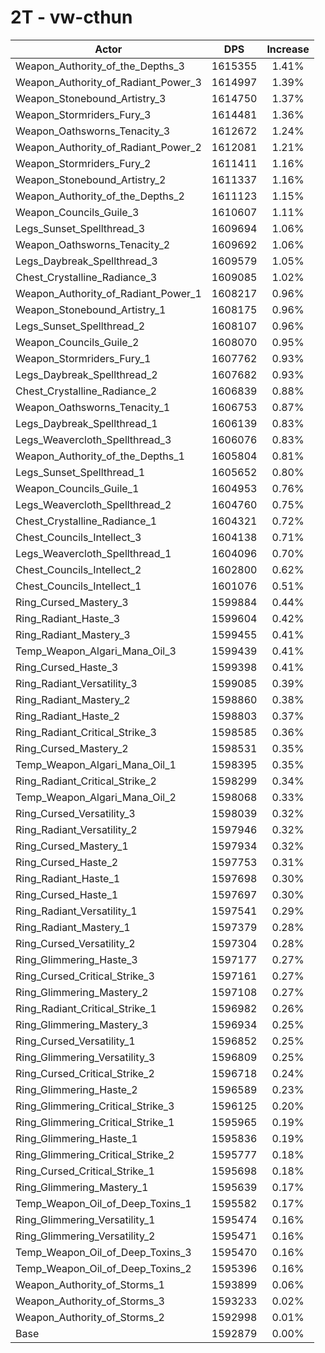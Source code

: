# 2T - vw-cthun
| Actor | DPS | Increase |
|---|:---:|:---:|
|Weapon_Authority_of_the_Depths_3|1615355|1.41%|
|Weapon_Authority_of_Radiant_Power_3|1614997|1.39%|
|Weapon_Stonebound_Artistry_3|1614750|1.37%|
|Weapon_Stormriders_Fury_3|1614481|1.36%|
|Weapon_Oathsworns_Tenacity_3|1612672|1.24%|
|Weapon_Authority_of_Radiant_Power_2|1612081|1.21%|
|Weapon_Stormriders_Fury_2|1611411|1.16%|
|Weapon_Stonebound_Artistry_2|1611337|1.16%|
|Weapon_Authority_of_the_Depths_2|1611123|1.15%|
|Weapon_Councils_Guile_3|1610607|1.11%|
|Legs_Sunset_Spellthread_3|1609694|1.06%|
|Weapon_Oathsworns_Tenacity_2|1609692|1.06%|
|Legs_Daybreak_Spellthread_3|1609579|1.05%|
|Chest_Crystalline_Radiance_3|1609085|1.02%|
|Weapon_Authority_of_Radiant_Power_1|1608217|0.96%|
|Weapon_Stonebound_Artistry_1|1608175|0.96%|
|Legs_Sunset_Spellthread_2|1608107|0.96%|
|Weapon_Councils_Guile_2|1608070|0.95%|
|Weapon_Stormriders_Fury_1|1607762|0.93%|
|Legs_Daybreak_Spellthread_2|1607682|0.93%|
|Chest_Crystalline_Radiance_2|1606839|0.88%|
|Weapon_Oathsworns_Tenacity_1|1606753|0.87%|
|Legs_Daybreak_Spellthread_1|1606139|0.83%|
|Legs_Weavercloth_Spellthread_3|1606076|0.83%|
|Weapon_Authority_of_the_Depths_1|1605804|0.81%|
|Legs_Sunset_Spellthread_1|1605652|0.80%|
|Weapon_Councils_Guile_1|1604953|0.76%|
|Legs_Weavercloth_Spellthread_2|1604760|0.75%|
|Chest_Crystalline_Radiance_1|1604321|0.72%|
|Chest_Councils_Intellect_3|1604138|0.71%|
|Legs_Weavercloth_Spellthread_1|1604096|0.70%|
|Chest_Councils_Intellect_2|1602800|0.62%|
|Chest_Councils_Intellect_1|1601076|0.51%|
|Ring_Cursed_Mastery_3|1599884|0.44%|
|Ring_Radiant_Haste_3|1599604|0.42%|
|Ring_Radiant_Mastery_3|1599455|0.41%|
|Temp_Weapon_Algari_Mana_Oil_3|1599439|0.41%|
|Ring_Cursed_Haste_3|1599398|0.41%|
|Ring_Radiant_Versatility_3|1599085|0.39%|
|Ring_Radiant_Mastery_2|1598860|0.38%|
|Ring_Radiant_Haste_2|1598803|0.37%|
|Ring_Radiant_Critical_Strike_3|1598585|0.36%|
|Ring_Cursed_Mastery_2|1598531|0.35%|
|Temp_Weapon_Algari_Mana_Oil_1|1598395|0.35%|
|Ring_Radiant_Critical_Strike_2|1598299|0.34%|
|Temp_Weapon_Algari_Mana_Oil_2|1598068|0.33%|
|Ring_Cursed_Versatility_3|1598039|0.32%|
|Ring_Radiant_Versatility_2|1597946|0.32%|
|Ring_Cursed_Mastery_1|1597934|0.32%|
|Ring_Cursed_Haste_2|1597753|0.31%|
|Ring_Radiant_Haste_1|1597698|0.30%|
|Ring_Cursed_Haste_1|1597697|0.30%|
|Ring_Radiant_Versatility_1|1597541|0.29%|
|Ring_Radiant_Mastery_1|1597379|0.28%|
|Ring_Cursed_Versatility_2|1597304|0.28%|
|Ring_Glimmering_Haste_3|1597177|0.27%|
|Ring_Cursed_Critical_Strike_3|1597161|0.27%|
|Ring_Glimmering_Mastery_2|1597108|0.27%|
|Ring_Radiant_Critical_Strike_1|1596982|0.26%|
|Ring_Glimmering_Mastery_3|1596934|0.25%|
|Ring_Cursed_Versatility_1|1596852|0.25%|
|Ring_Glimmering_Versatility_3|1596809|0.25%|
|Ring_Cursed_Critical_Strike_2|1596718|0.24%|
|Ring_Glimmering_Haste_2|1596589|0.23%|
|Ring_Glimmering_Critical_Strike_3|1596125|0.20%|
|Ring_Glimmering_Critical_Strike_1|1595965|0.19%|
|Ring_Glimmering_Haste_1|1595836|0.19%|
|Ring_Glimmering_Critical_Strike_2|1595777|0.18%|
|Ring_Cursed_Critical_Strike_1|1595698|0.18%|
|Ring_Glimmering_Mastery_1|1595639|0.17%|
|Temp_Weapon_Oil_of_Deep_Toxins_1|1595582|0.17%|
|Ring_Glimmering_Versatility_1|1595474|0.16%|
|Ring_Glimmering_Versatility_2|1595471|0.16%|
|Temp_Weapon_Oil_of_Deep_Toxins_3|1595470|0.16%|
|Temp_Weapon_Oil_of_Deep_Toxins_2|1595396|0.16%|
|Weapon_Authority_of_Storms_1|1593899|0.06%|
|Weapon_Authority_of_Storms_3|1593233|0.02%|
|Weapon_Authority_of_Storms_2|1592998|0.01%|
|Base|1592879|0.00%|
